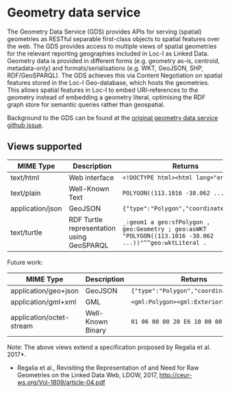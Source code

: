 # Geometry data service

The Geometry Data Service (GDS) provides APIs for serving (spatial) geometries as RESTful separable first-class objects to spatial features over the web. The GDS provides access to multiple views of spatial geometries for the relevant reporting geographies included in Loc-I as Linked Data. Geometry data is provided in different forms (e.g. geometry as-is, centroid, metadata-only) and formats/serialisations (e.g. WKT, GeoJSON, SHP, RDF/GeoSPARQL). The GDS achieves this via Content Negotiation on spatial features stored in the Loc-I Geo-database, which hosts the geometries. This allows spatial features in Loc-I to embed URI-references to the geometry instead of embedding a geometry literal, optimising the RDF graph store for semantic queries rather than geospatial.

Background to the GDS can be found at the [original geometry data service github issue](https://github.com/CSIRO-enviro-informatics/loci.cat/issues/39#issue-535488760).

## Views supported

| MIME Type | Description | Returns |
|--------------|--------------|---------|
|text/html |Web interface |`<!DOCTYPE html><html lang="en">...`|
|text/plain |Well-Known Text |`POLYGON((113.1016 -38.062 ...))`|
|application/json | GeoJSON |`{"type":"Polygon","coordinates":...}`|
|text/turtle | RDF Turtle representation using GeoSPARQL | ```_:geom1 a geo:sfPolygon , geo:Geometry ; geo:asWKT "POLYGON((113.1016 -38.062 ...))"^^geo:wktLiteral .```|

Future work:

| MIME Type | Description | Returns |
|--------------|--------------|---------|
|application/geo+json | GeoJSON |`{"type":"Polygon","coordinates":...}`|
|application/gml+xml | GML |`<gml:Polygon><gml:Exterior>...`|
|application/octet-stream | Well-Known Binary | `01 06 00 00 20 E6 10 00 00 01...`|

Note: The above views extend a specification proposed by Regalia et al. 2017*.

* Regalia et al., Revisiting the Representation of and Need for Raw Geometries on the Linked Data Web, LDOW, 2017, http://ceur-ws.org/Vol-1809/article-04.pdf




